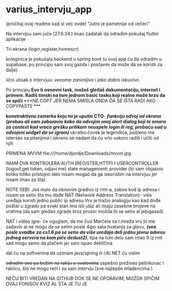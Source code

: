 # varius_intervju_app
(pročitaj ovaj readme kad si već ovde)
"Jutro je pametnije od večeri"

Na intervjuu sam juče (27.9.24.) imao zadatak da odradim pokušaj flutter aplikacije 

Tri ekrana (login,register,homescr)

koleginica je pokušala backend u spring boot (u ovoj app ću da odradim u supabase, po principu sam svoj gazda i postavim da može da se koristi za dalje)

lični utisak o intervjuu: *veooma zanimljivo i jako dobro iskustvo*. 

Po principu **Evo ti osnovni task, možeš gledaš dokumentaciju, internet i primere. Radiš timski na tom jednom basic tasku koji realno može brzo da se spiči**
***NE CGPT JER NEMA SMISLA ONDA DA SE IŠTA RADI AKO COPYPASTE ***

**konstruktivna zamerka koju mi je uputio CTO**- ***funkciju odvoj od ekrana (probao ali sam zaboravio kako da odvojim onaj alert dialog koji te smara za context kad vraća grešku prilikom neuspele login ili reg, probaću sad u odvojeni widget da se igram)*** ukratko:čovek je legendica, pošteno me istersao sa pitanjima i iskreno se nadam da ću vrlo uskoro raditi i učiti od njih

PRIMENA MVVM 
file:///home/djordje/Downloads/mvvm.jpg



IMAM DVA KONTROLERA:AUTH (REGISTER,HTTP) I USERCONTROLLER (logout,get token, odjavi me)
state management: provider (to sam objasnio koliko toliko pristojno iako nisam mogao da ga iskoristim na intervjuu jer nisam imao za šta)

NOTE SEBI: Još malo da obnovim gradivo iz rmt-a, zaboo kod ip adresa i nisam se setio šta mu dođe NAT (Network Address Translation)- više uređaja koristi jednu public ip adresu
Vrv je tražio analogiju kao kad dođe poštar u zgradu pa svaki stan ima isti ulaz ali imaju zasebne brojeve na vratima (da sam gledao zgrade kroz prozor možda bi se setio al jebigasad)

NAT i video igre- će oguglam, da me čuo Marčeta sa r.mreža vrv bi me zadavio al ne mogu da se setim posle 4ipo sata hvatanja za glavu, 
***(seo posle svadbe za cs1.6 pa se setio da više uređaja deli jednu javnu adresu jednog servera na kom piče dedust2)***, tipa na tom delu sam imao 9 iz rmt sad mogu samo da plačem jer sam ispao debilčina

dal ću na softverima da uzimam java/spring ili c#/.NET ću vidim 

~~odradim ovo pa bežim na rakiju u svatovima~~
uspešno preživeo pelinkovac i rakiicu, što ne mogu reći i za sam intervju
(sve najlepše mladencima )

NEĆU BITI VREDAN NA GITHUB DOK SE NE OPORAVIM, MOŽDA SPIČIM OVAJ FONISOV KVIZ AL ŠTA JE TU JE 


